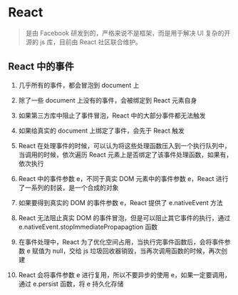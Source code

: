 # React

> 是由 Facebook 研发到的，严格来说不是框架，而是用于解决 UI 复杂的开源的 js 库，目前由 React 社区联合维护。

## React 中的事件

1. 几乎所有的事件，都会冒泡到 document 上

2. 除了一些 document 上没有的事件，会被绑定到 React 元素自身

3. 如果第三方库中阻止了事件冒泡，React 中的大部分事件都无法触发

4. 如果给真实的 document 上绑定了事件，会先于 React 触发

5. React 在处理事件的时候，可以认为将这些处理函数压入到一个执行队列中，当调用的时候，依次遍历 React 元素上是否绑定了该事件处理函数，如果有，依次执行

6. React 中的事件参数 e，不同于真实 DOM 元素中的事件参数 e，React 进行了一系列的封装，是一个合成的对象

7. 如果要得到真实的 DOM 的事件参数 e，React 提供了 e.nativeEvent 方法

8. React 无法阻止真实 DOM 的事件冒泡，但是可以阻止其它事件的执行，通过 e.nativeEvent.stopImmediatePropapagtion 函数

9. 在事件处理中，React 为了优化空间占用，当执行完事件函数后，会将事件参数 e 赋值为 null，交给 js 垃圾回收器销毁，当再次调用函数的时候，再次创建

10. React 会将事件参数 e 进行复用，所以不要异步的使用 e，如果一定要调用，通过 e.persist 函数，将 e 持久化存储
